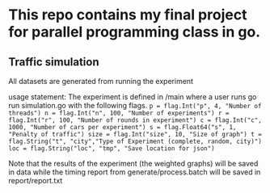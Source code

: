 # This repo contains my final project for parallel programming class in go.  


## Traffic simulation
All datasets are generated from running the experiment

usage statement:
The experiment is defined in /main where a user runs go run simulation.go with the following flags.
`p = flag.Int("p", 4, "Number of threads")
n = flag.Int("n", 100, "Number of experiments")
r = flag.Int("r", 100, "Number of rounds in experiment")
c = flag.Int("c", 1000, "Number of cars per experiment")
s = flag.Float64("s", 1, "Penalty of traffic")
size = flag.Int("size", 10, "Size of graph")
t = flag.String("t", "city","Type of Experiment (complete, random, city)")
loc = flag.String("loc", "tmp", "Save location for json")`

Note that the results of the experiment (the weighted graphs) will be saved in data while the timing report from generate/process.batch will be saved in report/report.txt
